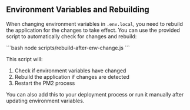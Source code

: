 ## Environment Variables and Rebuilding

When changing environment variables in `.env.local`, you need to rebuild the application for the changes to take effect. You can use the provided script to automatically check for changes and rebuild:

\`\`\`bash
node scripts/rebuild-after-env-change.js
\`\`\`

This script will:
1. Check if environment variables have changed
2. Rebuild the application if changes are detected
3. Restart the PM2 process

You can also add this to your deployment process or run it manually after updating environment variables.
